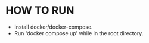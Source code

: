 # HOW TO RUN
- Install docker/docker-compose.
- Run 'docker compose up' while in the root directory.